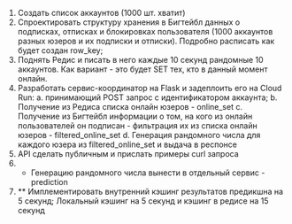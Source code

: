 1. Создать список аккаунтов (1000 шт. хватит)
2. Спроектировать структуру хранения в Бигтейбл данных о подписках, отписках и блокировках пользователя (1000 аккаунтов разных юзеров и их подписки и отписки). Подробно расписать как будет создан row_key;
3. Поднять Редис и писать в него каждые 10 секунд рандомные 10 аккаунтов. Как вариант - это будет SET тех, кто в данный момент онлайн.
4. Разработать сервис-координатор на Flask и задеплоить его на Cloud Run:
a. принимающий POST запрос с идентификатором аккаунта;
b. Получение из Редиса списка онлайн юзеров - online_set
c. Получение из Бигтейбл информации о том, на кого из онлайн пользователей он подписан - фильтрация их из списка онлайн юзеров - filtered_online_set
d. Генерация рандомного числа для каждого юзера из filtered_online_set и выдача в респонсе
5.  API сделать публичным и прислать примеры curl запроса
6. * Генерацию рандомного числа вынести в отдельный сервис - prediction
7. ** Имплементировать внутренний кэшинг результатов предикшна на 5 секунд;
Локальный кэшинг на 5 секунд и кэшинг в редисе на 15 секунд